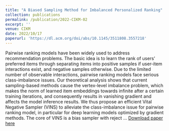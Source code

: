 ```yaml
---
title: "A Biased Sampling Method for Imbalanced Personalized Ranking"
collection: publications
permalink: /publication/2022-CIKM-02
excerpt: ''
venue: CIKM
date: 2022/10/17
paperurl: 'https://dl.acm.org/doi/abs/10.1145/3511808.3557218'
---
```

Pairwise ranking models have been widely used to address recommendation problems. The basic idea is to learn the rank of users' preferred items through separating items into positive samples if user-item interactions exist, and negative samples otherwise. Due to the limited number of observable interactions, pairwise ranking models face serious class-imbalance issues. Our theoretical analysis shows that current sampling-based methods cause the vertex-level imbalance problem, which makes the norm of learned item embeddings towards infinite after a certain training iterations, and consequently results in vanishing gradient and affects the model inference results. We thus propose an efficient Vital Negative Sampler (VINS) to alleviate the class-imbalance issue for pairwise ranking model, in particular for deep learning models optimized by gradient methods. The core of VINS is a bias sampler with reject …
[Download paper here](https://dl.acm.org/doi/abs/10.1145/3511808.3557218)
